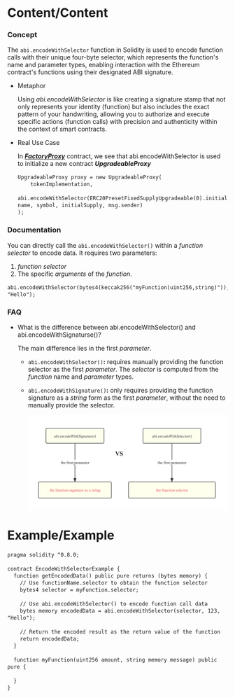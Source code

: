 # Content/Content

### Concept

The `abi.encodeWithSelector` function in Solidity is used to encode function calls with their unique four-byte selector, which represents the function's name and parameter types, enabling interaction with the Ethereum contract's functions using their designated ABI signature.

- Metaphor
    
    Using *abi.encodeWithSelector* is like creating a signature stamp that not only represents your identity (function) but also includes the exact pattern of your handwriting, allowing you to authorize and execute specific actions (function calls) with precision and authenticity within the context of smart contracts.
    
- Real Use Case
    
    In [***FactoryProxy***](https://github.com/OpenZeppelin/workshops/blob/3c4fe56ca1b3894f384d7908cd546c3e4c5781bf/02-contracts-clone/contracts/1-ERC20/FactoryProxy.sol#L18) contract, we see that abi.encodeWithSelector is used to initialize a new contract ***UpgradeableProxy***
    
    ```solidity
    UpgradeableProxy proxy = new UpgradeableProxy(
        tokenImplementation,
        abi.encodeWithSelector(ERC20PresetFixedSupplyUpgradeable(0).initialize.selector, name, symbol, initialSupply, msg.sender)
    );
    ```
    

### Documentation

You can directly call the `abi.encodeWithSelector()` within a *function* *selector* to encode data. It requires two parameters:

1. *function selector* 
2. The specific *arguments* of the *function*.

```solidity
abi.encodeWithSelector(bytes4(keccak256("myFunction(uint256,string)")),123, "Hello");
```

### FAQ

- What is the difference between abi.encodeWithSelector() and abi.encodeWithSignaturse()?
    
    The main difference lies in the first *parameter*.
    
    - `abi.encodeWithSelector()`**:** requires manually providing the function selector as the first *parameter*. The *selector* is computed from the *function* name and *parameter* types.
    - `abi.encodeWithSignature()`**:** only requires providing the function signature as a *string* form as the first *parameter*, without the need to manually provide the selector.
        
        ![Untitled](./img/4-1.png)
        
    

# Example/Example

```solidity
pragma solidity ^0.8.0;

contract EncodeWithSelectorExample {
  function getEncodedData() public pure returns (bytes memory) {
    // Use functionName.selector to obtain the function selector
    bytes4 selector = myFunction.selector;

    // Use abi.encodeWithSelector() to encode function call data
    bytes memory encodedData = abi.encodeWithSelector(selector, 123, "Hello");

    // Return the encoded result as the return value of the function
    return encodedData;
  }

  function myFunction(uint256 amount, string memory message) public pure {

  }
}
```